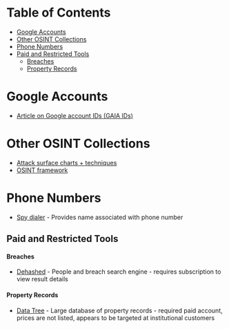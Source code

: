 # Table of Contents

* [Google Accounts](#google-accounts)
* [Other OSINT Collections](#other-osint-collections)
* [Phone Numbers](#phone-numbers)
* [Paid and Restricted Tools](#paid-and-restricted-tools)
  * [Breaches](#breaches)
  * [Property Records](#property-records)

# Google Accounts
* [Article on Google account IDs (GAIA IDs)](https://sector035.nl/articles/keeping-a-grip-on-google-ids)

# Other OSINT Collections
* [Attack surface charts + techniques](https://github.com/sinwindie/OSINT)
* [OSINT framework](https://osintframework.com/)

# Phone Numbers
* [Spy dialer](https://www.spydialer.com/) - Provides name associated with phone number

## Paid and Restricted Tools

#### Breaches
* [Dehashed](https://dehashed.com/) - People and breach search engine - requires subscription to view result details

#### Property Records
* [Data Tree](https://web.datatree.com/) - Large database of property records - required paid account, prices are not listed, appears to be targeted at institutional customers

